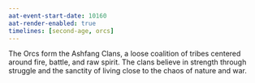 ```yaml
---
aat-event-start-date: 10160
aat-render-enabled: true
timelines: [second-age, orcs]
---
```



The Orcs form the Ashfang Clans, a loose coalition of tribes centered around fire, battle, and raw spirit. The clans believe in strength through struggle and the sanctity of living close to the chaos of nature and war.
